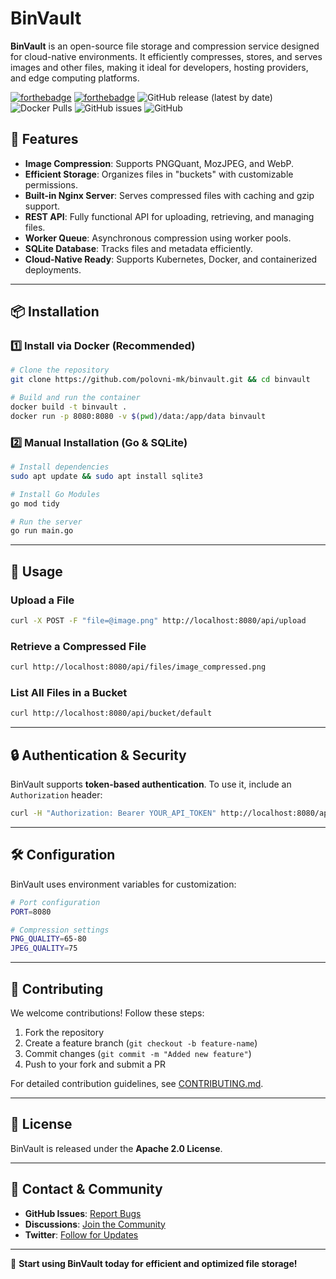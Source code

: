 # BinVault

**BinVault** is an open-source file storage and compression service designed for cloud-native environments. It efficiently compresses, stores, and serves images and other files, making it ideal for developers, hosting providers, and edge computing platforms.

[![forthebadge](https://forthebadge.com/images/featured/featured-gluten-free.svg)](https://forthebadge.com)
[![forthebadge](https://forthebadge.com/images/featured/featured-built-with-love.svg)](https://forthebadge.com)
![GitHub release (latest by date)](https://img.shields.io/github/v/release/kalevski/binvault?style=for-the-badge)
![Docker Pulls](https://img.shields.io/docker/pulls/kalevski/binvault?style=for-the-badge)
![GitHub issues](https://img.shields.io/github/issues/kalevski/binvault?style=for-the-badge)
![GitHub](https://img.shields.io/github/license/kalevski/binvault?style=for-the-badge)

## 🚀 Features

- **Image Compression**: Supports PNGQuant, MozJPEG, and WebP.
- **Efficient Storage**: Organizes files in "buckets" with customizable permissions.
- **Built-in Nginx Server**: Serves compressed files with caching and gzip support.
- **REST API**: Fully functional API for uploading, retrieving, and managing files.
- **Worker Queue**: Asynchronous compression using worker pools.
- **SQLite Database**: Tracks files and metadata efficiently.
- **Cloud-Native Ready**: Supports Kubernetes, Docker, and containerized deployments.

---

## 📦 Installation

### **1️⃣ Install via Docker (Recommended)**
```sh
# Clone the repository
git clone https://github.com/polovni-mk/binvault.git && cd binvault

# Build and run the container
docker build -t binvault .
docker run -p 8080:8080 -v $(pwd)/data:/app/data binvault
```

### **2️⃣ Manual Installation (Go & SQLite)**
```sh
# Install dependencies
sudo apt update && sudo apt install sqlite3

# Install Go Modules
go mod tidy

# Run the server
go run main.go
```

---

## 📌 Usage

### **Upload a File**
```sh
curl -X POST -F "file=@image.png" http://localhost:8080/api/upload
```

### **Retrieve a Compressed File**
```sh
curl http://localhost:8080/api/files/image_compressed.png
```

### **List All Files in a Bucket**
```sh
curl http://localhost:8080/api/bucket/default
```

---

## 🔒 Authentication & Security
BinVault supports **token-based authentication**. To use it, include an `Authorization` header:
```sh
curl -H "Authorization: Bearer YOUR_API_TOKEN" http://localhost:8080/api/files
```

---

## 🛠 Configuration
BinVault uses environment variables for customization:
```sh
# Port configuration
PORT=8080

# Compression settings
PNG_QUALITY=65-80
JPEG_QUALITY=75
```

---

## 🤝 Contributing
We welcome contributions! Follow these steps:
1. Fork the repository
2. Create a feature branch (`git checkout -b feature-name`)
3. Commit changes (`git commit -m "Added new feature"`)
4. Push to your fork and submit a PR

For detailed contribution guidelines, see [CONTRIBUTING.md](CONTRIBUTING.md).

---

## 📜 License
BinVault is released under the **Apache 2.0 License**.

---

## 📧 Contact & Community
- **GitHub Issues**: [Report Bugs](https://github.com/polovni-mk/binvault/issues)
- **Discussions**: [Join the Community](https://github.com/polovni-mk/binvault/discussions)
- **Twitter**: [Follow for Updates](https://twitter.com/binvault)

---

🚀 **Start using BinVault today for efficient and optimized file storage!**
